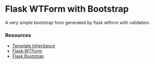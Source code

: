 <h1> Flask WTForm with Bootstrap</h1>

<p> A very simple bootstrap form generated by flask wtform with validation.</p>

<h3> Resources</h3>

<ul>
<li><a href="https://flask.palletsprojects.com/en/1.1.x/patterns/templateinheritance/"> Template Inheritance </a></li>
<li><a href="https://flask-wtf.readthedocs.io/en/stable/"> Flask-WTForm </a></li>
<li><a href="https://pythonhosted.org/Flask-Bootstrap/basic-usage.html"> Flask Bootstrap </a></li>

</ul>



